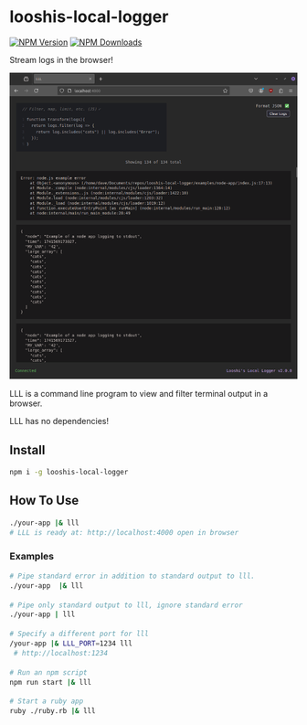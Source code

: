 # looshis-local-logger

[![NPM Version](https://img.shields.io/npm/v/looshis-local-logger.svg?style=flat)](https://www.npmjs.com/package/looshis-local-logger) [![NPM Downloads](https://img.shields.io/npm/dt/looshis-local-logger.svg?style=flat)](https://www.npmjs.com/package/looshis-local-logger)

Stream logs in the browser!

![browser window showing logs](https://github.com/looshi/looshis-local-logger/blob/main/examples/example.png)

LLL is a command line program to view and filter terminal output in a browser.

LLL has no dependencies!

## Install

```sh
npm i -g looshis-local-logger
```

## How To Use

```sh
./your-app |& lll
# LLL is ready at: http://localhost:4000 open in browser
```

### Examples

```sh
# Pipe standard error in addition to standard output to lll.
./your-app  |& lll

# Pipe only standard output to lll, ignore standard error
./your-app | lll

# Specify a different port for lll
/your-app |& LLL_PORT=1234 lll
 # http://localhost:1234

# Run an npm script
npm run start |& lll

# Start a ruby app
ruby ./ruby.rb |& lll
```
